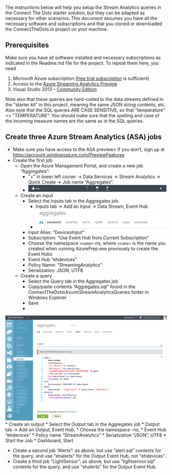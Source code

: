 The instructions below will help you setup the Stream Analytics queries in the Connect The Dots starter solution, but they can be adapted as necessary for other scenarios. This document assumes you have all the necessary software and subscriptions and that you cloned or downloaded the ConnectTheDots.io project on your machine.

## Prerequisites ##

Make sure you have all software installed and necessary subscriptions as indicated in the Readme.md file for the project. To repeat them here, you need

1. Microsoft Azure subscription ([free trial subscription](http://azure.microsoft.com/en-us/pricing/free-trial/) is sufficient)
1. Access to the [Azure Streaming Analytics Preview](https://account.windowsazure.com/PreviewFeatures)
1. Visual Studio 2013 – [Community Edition](http://www.visualstudio.com/downloads/download-visual-studio-vs)

Note also that these queries are hard-coded to the data streams defined in the "starter kit" in this project, meaning the same JSON string contents, etc. Also note that the SQL queries ARE CASE SENSITIVE, so that "temperature" <> "TEMPERATURE". You should make sure that the spelling and case of the incoming measure names are the same as in the SQL queries.

## Create three Azure Stream Analytics (ASA) jobs ##

* Make sure you have access to the  ASA preview> If you don’t, sign up at  [https://account.windowsazure.com/PreviewFeatures ](https://account.windowsazure.com/PreviewFeatures )
* Create the first job
    * Open the Azure Management Portal, and create a new job “Aggregates”:
        * "+” in lower left corner -> Data Services -> Stream Analytics -> Quick Create -> Job name “Aggregates”.
        * ![](CreateNewSAJob.PNG)
    * Create an input
        * Select the Inputs tab in the Aggregates job.
            * Inputs tab -> Add an Input -> Data Stream, Event Hub
            * ![](CreateInput.PNG)
        * Input Alias: “DevicesInput”
        * Subscription: “Use Event Hub from Current Subscription”
        * Choose the namespace `<name>`-ns, where `<name>` is the name you created when running AzurePrep.exe previously to create the Event Hubs
        * Event Hub “ehdevices”
        * Policy Name: “StreamingAnalytics”
        * Serialization: JSON, UTF8
    * Create a query 
        * Select the Query tab in the Aggregates job
        * Copy/paste contents “Aggregates.sql” found in the ConnectTheDots\Azure\StreamAnalyticsQueries folder in Windows Explorer
        * Save
        * 
![](AzureStreamAnalyticsQuery.png)
    * Create an output
        * Select the Output tab in the Aggregates job
            * Output tab -> Add an Output, Event Hub,
		* Choose the namespace <name>-ns, 
        * Event Hub “ehdevices”
        * Policy name “StreamAnalytics”
        * Serialization “JSON”, UTF8
    * Start the Job
        * Dashboard, Start
* Create a second job “Alerts”: as above, but use “alert.sql” contents for the query, and use "ehalerts" for the Output Event Hub, not "ehdevices".
* Create a third job “LightSensor”: as above, but use “lightsensor.sql” contents for the query, and use "ehalerts" for the Output Event Hub.